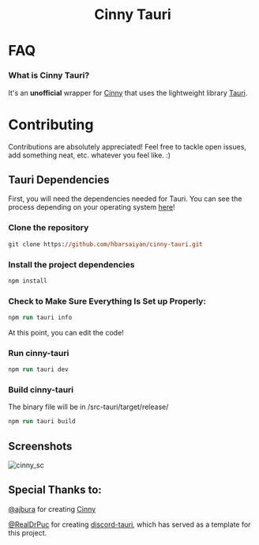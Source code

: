 <h1 align="center">Cinny Tauri</h1>

# FAQ

### What is Cinny Tauri?
It's an **unofficial** wrapper for [Cinny](https://cinny.in) that uses the lightweight library [Tauri](https://tauri.studio).

# Contributing

Contributions are absolutely appreciated!
Feel free to tackle open issues, add something neat, etc. whatever you feel like. :)

## Tauri Dependencies

First, you will need the dependencies needed for Tauri.
You can see the process depending on your operating system [here](https://tauri.studio/en/docs/getting-started/intro)!

### Clone the repository
```ps
git clone https://github.com/hbarsaiyan/cinny-tauri.git
```
### Install the project dependencies
```ps
npm install
```
### Check to Make Sure Everything Is Set up Properly:
```ps
npm run tauri info
```
At this point, you can edit the code!
### Run cinny-tauri
```ps
npm run tauri dev
```
### Build cinny-tauri
The binary file will be in /src-tauri/target/release/
```ps
npm run tauri build
```
## Screenshots

![cinny_sc](https://user-images.githubusercontent.com/37732050/129564795-c2fdbf51-7d50-45ae-9094-1c051bf043b0.png)

## Special Thanks to:

[@ajbura](https://github.com/ajbura) for creating [Cinny](https://github.com/ajbura/cinny)

[@RealDrPuc](https://github.com/RealDrPuc) for creating [discord-tauri](https://github.com/DiscordTauri/discord-tauri), which has served as a template for this project.
